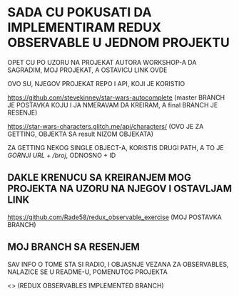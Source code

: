 # SADA CU POKUSATI DA IMPLEMENTIRAM REDUX OBSERVABLE U JEDNOM PROJEKTU

OPET CU PO UZORU NA PROJEKAT AUTORA WORKSHOP-A DA SAGRADIM, MOJ PROJEKAT, A OSTAVICU LINK OVDE

OVO SU, NJEGOV PROJEKAT REPO I API, KOJI JE KORISTIO

<https://github.com/stevekinney/star-wars-autocomplete> (master BRANCH JE POSTAVKA KOJU I JA NMERAVAM DA KREIRAM, A final BRANCH JE RESENJE)

<https://star-wars-characters.glitch.me/api/characters/> (OVO JE ZA GETTING, OBJEKTA SA result NIZOM OBJEKATA)

ZA GETTING NEKOG SINGLE OBJECT-A, KORISTIS DRUGI PATH, A TO JE *GORNJI URL + /broj*, ODNOSNO + ID 

## DAKLE KRENUCU SA KREIRANJEM MOG PROJEKTA NA UZORU NA NJEGOV I OSTAVLJAM LINK

<https://github.com/Rade58/redux_observable_exercise> (MOJ POSTAVKA BRANCH)

## MOJ BRANCH SA RESENJEM

SAV INFO O TOME STA SI RADIO, I OBJASNJE VEZANA ZA OBSERVABLES, NALAZICE SE U README-U, POMENUTOG PROJEKTA

<> (REDUX OBSERVABLES IMPLEMENTED BRANCH)


